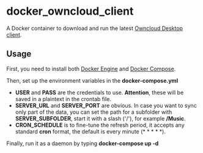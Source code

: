 # docker_owncloud_client
A Docker container to download and run the latest [Owncloud Desktop client](https://owncloud.com/desktop-app).

## Usage
First, you need to install both [Docker Engine](https://docs.docker.com/get-docker) and [Docker Compose](https://docs.docker.com/compose/install).

Then, set up the environment variables in the **docker-compose.yml**
* **USER** and **PASS** are the credentials to use. **Attention**, these will be saved in a plaintext in the crontab file.
* **SERVER_URL** and **SERVER_PORT** are obvious. In case you want to sync only part of the data, you can set the path for a subfolder with **SERVER_SUBFOLDER**, start it with a slash ('/'), for example **/Music**.
* **CRON_SCHEDULE** is to fine-tune the refresh period, it accepts any standard **cron** format, the default is every minute (* * * * *).

Finally, run it as a daemon by typing **docker-compose up -d**


